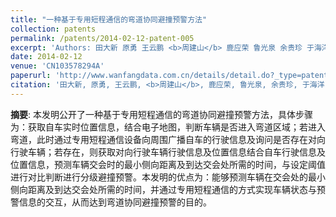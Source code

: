 ```yaml
---
title: "一种基于专用短程通信的弯道协同避撞预警方法"
collection: patents
permalink: /patents/2014-02-12-patent-005
excerpt: 'Authors: 田大新 原勇 王云鹏 <b>周建山</b> 鹿应荣 鲁光泉 余贵珍 于海洋'
date: 2014-02-12
venue: 'CN103578294A'
paperurl: 'http://www.wanfangdata.com.cn/details/detail.do?_type=patent&id=CN201310514641.4'
citation: '田大新, 原勇, 王云鹏, <b>周建山</b>, 鹿应荣, 鲁光泉, 余贵珍, 于海洋. (2014). 一种基于专用短程通信的弯道协同避撞预警方法. CN103578294A.'
---
```


**摘要**: 本发明公开了一种基于专用短程通信的弯道协同避撞预警方法，具体步骤为：获取自车实时位置信息，结合电子地图，判断车辆是否进入弯道区域；若进入弯道，此时通过专用短程通信设备向周围广播自车的行驶信息及询问是否存在对向行驶车辆；若存在，则获取对向行驶车辆行驶信息及位置信息结合自车行驶信息及位置信息，预测车辆交会时的最小侧向距离及到达交会处所需的时间，与设定阈值进行对比判断进行分级避撞预警。本发明的优点为：能够预测车辆在交会处的最小侧向距离及到达交会处所需的时间，并通过专用短程通信的方式实现车辆状态与预警信息的交互，从而达到弯道协同避撞预警的目的。
